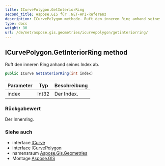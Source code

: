 ```yaml
---
title: ICurvePolygon.GetInteriorRing
second_title: Aspose.GIS für .NET-API-Referenz
description: ICurvePolygon methode. Ruft den inneren Ring anhand seines Index ab.
type: docs
weight: 30
url: /de/net/aspose.gis.geometries/icurvepolygon/getinteriorring/
---
```

## ICurvePolygon.GetInteriorRing method

Ruft den inneren Ring anhand seines Index ab.

```csharp
public ICurve GetInteriorRing(int index)
```

| Parameter | Typ | Beschreibung |
| --- | --- | --- |
| index | Int32 | Der Index. |

### Rückgabewert

Der Innenring.

### Siehe auch

* interface [ICurve](../../icurve/)
* interface [ICurvePolygon](../)
* namensraum [Aspose.Gis.Geometries](../../icurvepolygon/)
* Montage [Aspose.GIS](../../../)


